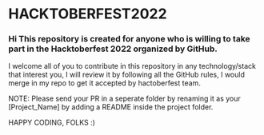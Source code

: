 # HACKTOBERFEST2022
### Hi This repository is created for anyone who is willing to take part in the Hacktoberfest 2022 organized by GitHub. 
I welcome all of you to contribute in this repository in any technology/stack that interest you, I will review it by following all the GitHub rules, 
I would merge in my repo to get it accepted by hactoberfest team.

NOTE: Please send your PR in a seperate folder by renaming it as your [Project_Name] by adding a README inside the project folder.

HAPPY CODING, FOLKS :)

